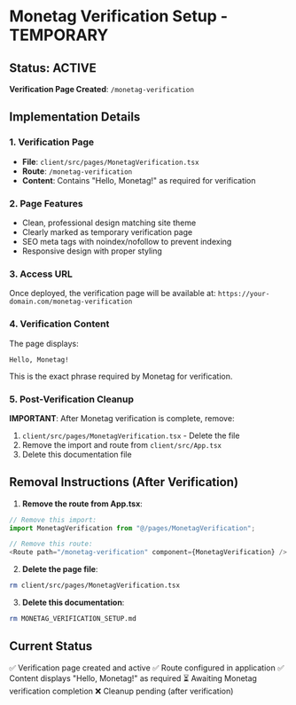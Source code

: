 # Monetag Verification Setup - TEMPORARY

## Status: ACTIVE
**Verification Page Created**: `/monetag-verification`

## Implementation Details

### 1. Verification Page
- **File**: `client/src/pages/MonetagVerification.tsx`
- **Route**: `/monetag-verification`
- **Content**: Contains "Hello, Monetag!" as required for verification

### 2. Page Features
- Clean, professional design matching site theme
- Clearly marked as temporary verification page
- SEO meta tags with noindex/nofollow to prevent indexing
- Responsive design with proper styling

### 3. Access URL
Once deployed, the verification page will be available at:
`https://your-domain.com/monetag-verification`

### 4. Verification Content
The page displays:
```
Hello, Monetag!
```

This is the exact phrase required by Monetag for verification.

### 5. Post-Verification Cleanup
**IMPORTANT**: After Monetag verification is complete, remove:
1. `client/src/pages/MonetagVerification.tsx` - Delete the file
2. Remove the import and route from `client/src/App.tsx`
3. Delete this documentation file

## Removal Instructions (After Verification)

1. **Remove the route from App.tsx**:
```typescript
// Remove this import:
import MonetagVerification from "@/pages/MonetagVerification";

// Remove this route:
<Route path="/monetag-verification" component={MonetagVerification} />
```

2. **Delete the page file**:
```bash
rm client/src/pages/MonetagVerification.tsx
```

3. **Delete this documentation**:
```bash
rm MONETAG_VERIFICATION_SETUP.md
```

## Current Status
✅ Verification page created and active
✅ Route configured in application
✅ Content displays "Hello, Monetag!" as required
⏳ Awaiting Monetag verification completion
❌ Cleanup pending (after verification)